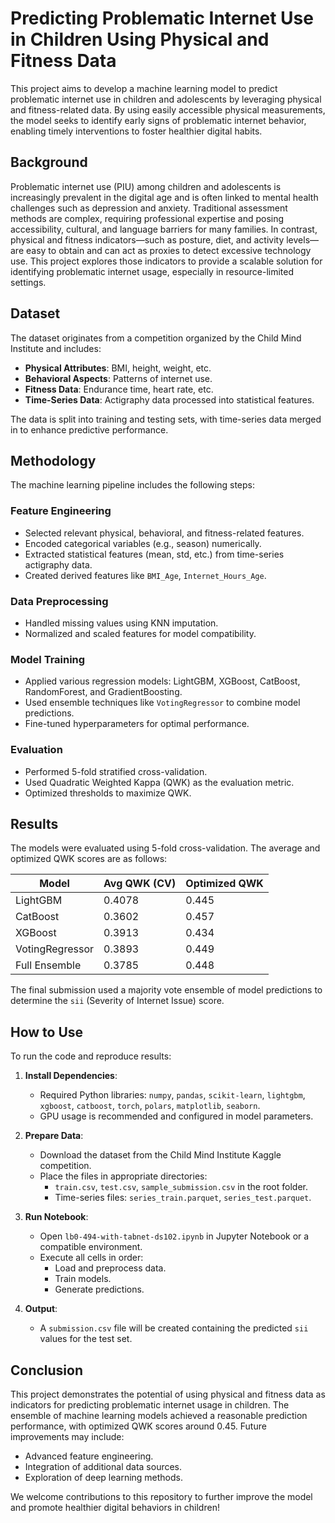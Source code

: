 # Predicting Problematic Internet Use in Children Using Physical and Fitness Data

This project aims to develop a machine learning model to predict problematic internet use in children and adolescents by leveraging physical and fitness-related data. By using easily accessible physical measurements, the model seeks to identify early signs of problematic internet behavior, enabling timely interventions to foster healthier digital habits.

## Background

Problematic internet use (PIU) among children and adolescents is increasingly prevalent in the digital age and is often linked to mental health challenges such as depression and anxiety. Traditional assessment methods are complex, requiring professional expertise and posing accessibility, cultural, and language barriers for many families. In contrast, physical and fitness indicators—such as posture, diet, and activity levels—are easy to obtain and can act as proxies to detect excessive technology use. This project explores those indicators to provide a scalable solution for identifying problematic internet usage, especially in resource-limited settings.

## Dataset

The dataset originates from a competition organized by the Child Mind Institute and includes:

- **Physical Attributes**: BMI, height, weight, etc.
- **Behavioral Aspects**: Patterns of internet use.
- **Fitness Data**: Endurance time, heart rate, etc.
- **Time-Series Data**: Actigraphy data processed into statistical features.

The data is split into training and testing sets, with time-series data merged in to enhance predictive performance.

## Methodology

The machine learning pipeline includes the following steps:

### Feature Engineering

- Selected relevant physical, behavioral, and fitness-related features.
- Encoded categorical variables (e.g., season) numerically.
- Extracted statistical features (mean, std, etc.) from time-series actigraphy data.
- Created derived features like `BMI_Age`, `Internet_Hours_Age`.

### Data Preprocessing

- Handled missing values using KNN imputation.
- Normalized and scaled features for model compatibility.

### Model Training

- Applied various regression models: LightGBM, XGBoost, CatBoost, RandomForest, and GradientBoosting.
- Used ensemble techniques like `VotingRegressor` to combine model predictions.
- Fine-tuned hyperparameters for optimal performance.

### Evaluation

- Performed 5-fold stratified cross-validation.
- Used Quadratic Weighted Kappa (QWK) as the evaluation metric.
- Optimized thresholds to maximize QWK.

## Results

The models were evaluated using 5-fold cross-validation. The average and optimized QWK scores are as follows:

| Model                  | Avg QWK (CV) | Optimized QWK |
|------------------------|--------------|----------------|
| LightGBM              | 0.4078       | 0.445          |
| CatBoost              | 0.3602       | 0.457          |
| XGBoost               | 0.3913       | 0.434          |
| VotingRegressor       | 0.3893       | 0.449          |
| Full Ensemble         | 0.3785       | 0.448          |

The final submission used a majority vote ensemble of model predictions to determine the `sii` (Severity of Internet Issue) score.

## How to Use

To run the code and reproduce results:

1. **Install Dependencies**:
   - Required Python libraries: `numpy`, `pandas`, `scikit-learn`, `lightgbm`, `xgboost`, `catboost`, `torch`, `polars`, `matplotlib`, `seaborn`.
   - GPU usage is recommended and configured in model parameters.

2. **Prepare Data**:
   - Download the dataset from the Child Mind Institute Kaggle competition.
   - Place the files in appropriate directories:
     - `train.csv`, `test.csv`, `sample_submission.csv` in the root folder.
     - Time-series files: `series_train.parquet`, `series_test.parquet`.

3. **Run Notebook**:
   - Open `lb0-494-with-tabnet-ds102.ipynb` in Jupyter Notebook or a compatible environment.
   - Execute all cells in order:
     - Load and preprocess data.
     - Train models.
     - Generate predictions.

4. **Output**:
   - A `submission.csv` file will be created containing the predicted `sii` values for the test set.

## Conclusion

This project demonstrates the potential of using physical and fitness data as indicators for predicting problematic internet usage in children. The ensemble of machine learning models achieved a reasonable prediction performance, with optimized QWK scores around 0.45. Future improvements may include:

- Advanced feature engineering.
- Integration of additional data sources.
- Exploration of deep learning methods.

We welcome contributions to this repository to further improve the model and promote healthier digital behaviors in children!
